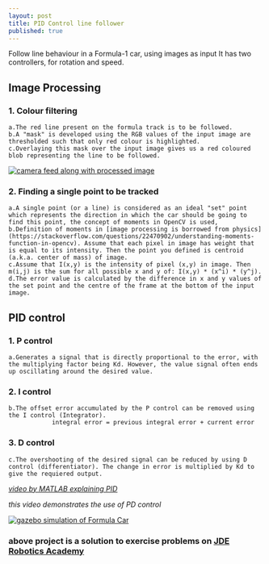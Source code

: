 ```yaml
---
layout: post
title: PID Control line follower
published: true
---
```


Follow line behaviour in a Formula-1 car, using images as input
It has two controllers, for rotation and speed.

## Image Processing
### 1. Colour filtering
	a.The red line present on the formula track is to be followed.
    b.A "mask" is developed using the RGB values of the input image are thresholded such that only red colour is highlighted.
    c.Overlaying this mask over the input image gives us a red coloured blob representing the line to be followed.

[![camera feed along with processed image](https://yt-embed.herokuapp.com/embed?v=4kmUJu2Xqlg)](https://www.youtube.com/watch?v=4kmUJu2Xqlg "camera feed along with processed image")

### 2. Finding a single point to be tracked
	a.A single point (or a line) is considered as an ideal "set" point which represents the direction in which the car should be going to find this point, the concept of moments in OpenCV is used, 
    b.Definition of moments in [image processing is borrowed from physics](https://stackoverflow.com/questions/22470902/understanding-moments-function-in-opencv). Assume that each pixel in image has weight that is equal to its intensity. Then the point you defined is centroid (a.k.a. center of mass) of image.
	c.Assume that I(x,y) is the intensity of pixel (x,y) in image. Then m(i,j) is the sum for all possible x and y of: I(x,y) * (x^i) * (y^j).
    d.The error value is calculated by the difference in x and y values of the set point and the centre of the frame at the bottom of the input image.

## PID control
### 1. P control
	a.Generates a signal that is directly proportional to the error, with the multiplying factor being Kd. However, the value signal often ends up oscillating around the desired value.
	
### 2. I control
	b.The offset error accumulated by the P control can be removed using the I control (Integrator).
    			integral error = previous integral error + current error
                
### 3. D control
	c.The overshooting of the desired signal can be reduced by using D control (differentiator). The change in error is multiplied by Kd to give the requiered output.
 
[_video by MATLAB explaining PID_](https://www.youtube.com/watch?v=wkfEZmsQqiA)
 
_this video demonstrates the use of PD control_

[![gazebo simulation of Formula Car](https://yt-embed.herokuapp.com/embed?v=PHs2H54jiRc)](https://www.youtube.com/watch?v=PHs2H54jiRc "gazebo simulation of Formula Car")



### **above project is a solution to exercise problems on [JDE Robotics Academy](http://jderobot.github.io/RoboticsAcademy/)**
